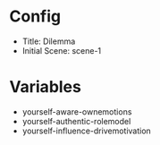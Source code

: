 # Config
 - Title: Dilemma
 - Initial Scene: scene-1

# Variables
 - yourself-aware-ownemotions
 - yourself-authentic-rolemodel
 - yourself-influence-drivemotivation

